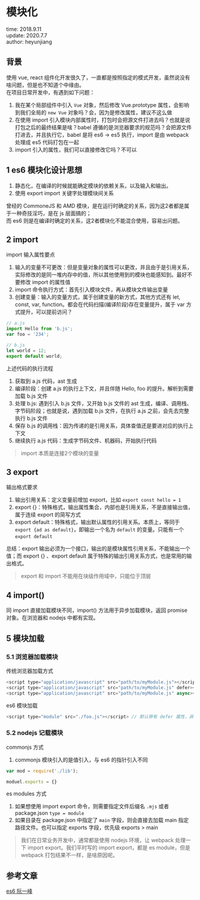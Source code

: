# 模块化

time: 2018.9.11  
update: 2020.7.7  
author: heyunjiang

## 背景

使用 vue, react 组件化开发很久了，一直都是按照指定的模式开发，虽然说没有啥问题，但是也不知道个中缘由。  
在项目日常开发中，有遇到如下问题：

1. 我在某个局部组件中引入 `Vue` 对象，然后修改 Vue.prototype 属性，会影响到我们全局的 `new Vue` 对象吗？会，因为是修改属性，建议不这么做
2. 在使用 import 引入模块内部属性时，打包时会把源文件打进去吗？也就是说打包之后的最终结果是啥？babel 遵循的是浏览器要求的规范吗？会把源文件打进去，并且执行它，babel 是将 es6 -> es5 执行，import 是由 webpack 处理成 es5 代码打包在一起
3. import 引入的属性，我们可以直接修改它吗？不可以

## 1 es6 模块化设计思想

1. 静态化，在编译的时候就能确定模块的依赖关系，以及输入和输出。
2. 使用 export import 关键字处理模块间关系

曾经的 CommoneJS 和 AMD 模块，是在运行时确定的关系，因为这2者都是属于一种奇技淫巧，是在 js 层面搞的；  
而 es6 则是在编译时确定的关系，这2者模块化不能混合使用，容易出问题。

## 2 import 

import 输入属性要点  
1. 输入的变量不可更改：但是变量对象的属性可以更改，并且由于是引用关系，实际修改的是同一堆内存中的值，所以其他使用到的模块也能感知到。最好不要修改 import 的属性值
2. import 命令执行方式：首先引入模块文件，再从模块文件输出变量
3. 创建变量：输入的变量方式，属于创建变量的新方式，其他方式还有 let, const, var, function。都会在代码扫描(编译阶段)存在变量提升，属于 var 方式提升，可以提前访问？

```javascript
// a.js
import Hello from 'b.js';
var foo = '234';

// b.js
let world = 12;
export default world;
```

上述代码的执行流程

1. 获取到 a.js 代码，ast 生成
2. 编译阶段：创建 a.js 的执行上下文，并且伴随 Hello, foo 的提升。解析到需要加载 b.js 文件
3. 处理 b.js: 遇到引入 b.js 文件，又开始 b.js 文件的 ast 生成，编译、调用栈、字节码阶段；也就是说，遇到加载 b.js 文件，在执行 a.js 之前，会先去完整执行 b.js 文件
4. 保存 b.js 的调用栈：因为传递的是引用关系，具体查值还是要进对应的执行上下文
5. 继续执行 a.js 代码：生成字节码文件、机器码，开始执行代码

> import 本质是连接2个模块的变量

## 3 export

输出格式要求  
1. 输出引用关系：定义变量前增加 export，比如 `export const hello = 1`
2. export {}：特殊格式，输出属性集合，内部也是引用关系，不是直接输出值，属于连续 export 的简写方式
3. export default：特殊格式，输出默认属性的引用关系。本质上，等同于 `export {ad as default}`，即输出一个名为 `default` 的变量。只能有一个 `export default`

总结：export 输出必须为一个接口，输出的是模块属性引用关系，不能输出一个值；而 export {} 、export default 属于特殊的输出引用关系方式，也是常用的输出格式。

> export 和 import 不能用在块级作用域中，只能位于顶层

## 4 import()

同 import 直接加载模块不同，import() 方法用于异步加载模块，返回 promise 对象。在浏览器和 nodejs 中都有实现。

## 5 模块加载

### 5.1 浏览器加载模块

传统浏览器加载方式 

``` javascript
<script type="application/javascript" src="path/to/myModule.js"></script>
<script type="application/javascript" src="path/to/myModule.js" defer></script> // 页面渲染完再按顺序执行
<script type="application/javascript" src="path/to/myModule.js" async></script> // 加载完就执行，暂停渲染
```

es6 模块加载

```javascript
<script type="module" src="./foo.js"></script> // 默认带有 defer 属性，异步加载
```

### 5.2 nodejs 记载模块

commonjs 方式

1. commonjs 模块引入的是值引入，与 es6 的指针引入不同

```javascript
var mod = require('./lib');

moduel.exports = {}
```

es modules 方式

1. 如果想使用 import export 命令，则需要指定文件后缀名 `.mjs` 或者 package.json `type = module`
2. 如果目录在 package.json 中指定了 `main` 字段，则会直接去加载 main 指定路径文件。也可以指定 exports 字段，优先级 exports > main

> 我们在日常业务开发中，通常都是使用 nodejs 环境，让 webpack 处理一下 import export。我们平时写的 import export，都是 es module，但是 webpack 打包结果不一样，是啥原因呢。 

## 参考文章

[es6 阮一峰](https://es6.ruanyifeng.com/#docs/module)
